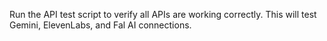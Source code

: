 Run the API test script to verify all APIs are working correctly. This will test Gemini, ElevenLabs, and Fal AI connections.